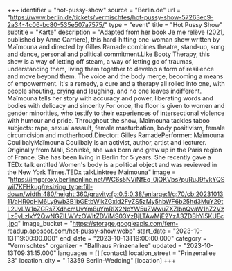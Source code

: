 +++
identifier = "hot-pussy-show"
source = "Berlin.de"
url = "https://www.berlin.de/tickets/vermischtes/hot-pussy-show-57263ec9-2a34-4c06-bc80-535e507a7575/"
type = "event"
title = "Hot Pussy Show"
subtitle = "Karte"
description = "Adapted from her book Je me relève (2021, published by Anne Carrière), this hard-hitting one-woman show written by Maïmouna and directed by Gilles Ramade combines theatre, stand-up, song and dance, personal and political commitment.Like Booty Therapy, this show is a way of letting off steam, a way of letting go of traumas, understanding them, living them together to develop a form of resilience and move beyond them. The voice and the body merge, becoming a means of empowerment. It's a remedy, a cure and a therapy all rolled into one, with people shouting, crying and laughing, and no one leaves indifferent. Maïmouna tells her story with accuracy and power, liberating words and bodies with delicacy and sincerity.For once, the floor is given to women and gender minorities, who testify to their experiences of intersectional violence with humour and pride. Throughout the show, Maïmouna tackles taboo subjects: rape, sexual assault, female masturbation, body positivism, female circumcision and motherhood.Director: Gilles RamadePerformer: Maïmouna CoulibalyMaïmouna Coulibaly is an activist, author, artist and lecturer. Originally from Mali, Soninké, she was born and grew up in the Paris region of France. She has been living in Berlin for 5 years. She recently gave a TEDx talk entitled Women's body is a political object and was reviewed in the New York Times.TEDx talkLinktree Maimouna"
image = "https://imgproxy.berlinonline.net/WC6s5NViNfEq_0jQKVbs7puRuJ9fvkYQSwil7KFHkug/resizing_type:fill-down/width:480/height:360/gravity:fp:0.5:0.38/enlarge:1/q:70/cb:2023101311/aHR0cHM6Ly9wb3B1bGEtbWlkZGxld2FyZS5zMy5hbWF6b25hd3MuY29tL2JvLW1pZGRsZXdhcmUvYm8uYmRlX2NoYW5uZWwuZXZlbnQvaW1hZ2VzLzEyLzIxY2QwNGZlLWYzOWItZDViMS03YzBjLTAwMjE2YzA3ZDBhYi5KUEc.jpg"
image_bucket = "https://storage.googleapis.com/fem-readup.appspot.com/hot-pussy-show.webp"
start_date = "2023-10-13T19:00:00.000"
end_date = "2023-10-13T19:00:00.000"
category = "Vermischtes"
organizer = "Ballhaus Prinzenallee"
updated = "2023-10-13T09:31:15.000"
languages = []
[contact]
location_street = "Prinzenallee 33"
location_city = " 13359 Berlin-Wedding"
[location]
+++